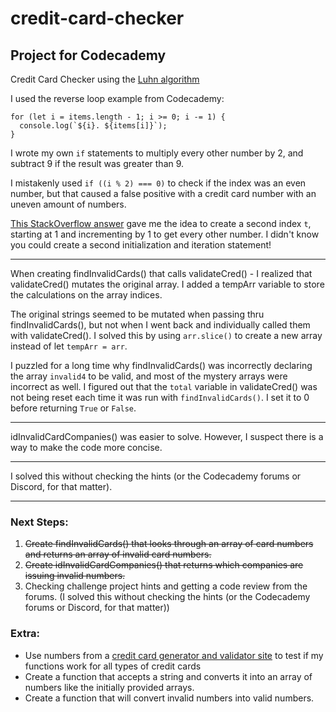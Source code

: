 # credit-card-checker

## Project for Codecademy

Credit Card Checker using the [Luhn algorithm](https://en.wikipedia.org/wiki/Luhn_algorithm#Description)

I used the reverse loop example from Codecademy:

```
for (let i = items.length - 1; i >= 0; i -= 1) {
  console.log(`${i}. ${items[i]}`);
}
```

I wrote my own `if` statements to multiply every other number by 2, and subtract 9 if the result was greater than 9.

I mistakenly used `if ((i % 2) === 0)` to check if the index was an even number, but that caused a false positive with a credit card number with an uneven amount of numbers.

[This StackOverflow answer](https://stackoverflow.com/a/30713300/21346087) gave me the idea to create a second index `t`, starting at 1 and incrementing by 1 to get every other number. I didn't know you could create a second initialization and iteration statement!

***

When creating findInvalidCards() that calls validateCred() - I realized that validateCred() mutates the original array. I added a tempArr variable to store the calculations on the array indices.

The original strings seemed to be mutated when passing thru findInvalidCards(), but not when I went back and individually called them with validateCred(). I solved this by using `arr.slice()` to create a new array instead of let `tempArr = arr`. 

I puzzled for a long time why findInvalidCards() was incorrectly declaring the array `invalid4` to be valid, and most of the mystery arrays were incorrect as well. I figured out that the `total` variable in validateCred() was not being reset each time it was run with `findInvalidCards()`. I set it to 0 before returning `True` or `False`.

***

idInvalidCardCompanies() was easier to solve. However, I suspect there is a way to make the code more concise.

***

I solved this without checking the hints (or the Codecademy forums or Discord, for that matter). 

***

### Next Steps:

1. ~~Create findInvalidCards() that looks through an array of card numbers and returns an array of invalid card numbers.~~
2. ~~Create idInvalidCardCompanies() that returns which companies are issuing invalid numbers.~~
3. Checking challenge project hints and getting a code review from the forums. (I solved this without checking the hints (or the Codecademy forums or Discord, for that matter))

### Extra:

- Use numbers from a [credit card generator and validator site](https://www.freeformatter.com/credit-card-number-generator-validator.html) to test if my functions work for all types of credit cards
- Create a function that accepts a string and converts it into an array of numbers like the initially provided arrays.
- Create a function that will convert invalid numbers into valid numbers. 
